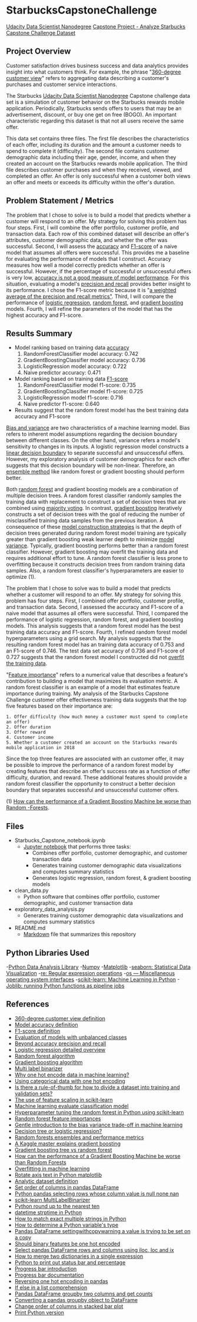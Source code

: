 # StarbucksCapstoneChallenge
[Udacity Data Scientist Nanodegree](https://www.udacity.com/course/data-scientist-nanodegree--nd025) [Capstone Project - Analyze Starbucks Capstone Challenge Dataset]()

## Project Overview
Customer satisfaction drives business success and data analytics provides insight into what customers think. For example, the phrase "[360-degree customer view](https://searchsalesforce.techtarget.com/definition/360-degree-customer-view)" refers to aggregating data describing a customer's purchases and customer service interactions.

The Starbucks [Udacity Data Scientist Nanodegree](https://www.udacity.com/course/data-scientist-nanodegree--nd025) Capstone challenge data set is a simulation of customer behavior on the Starbucks rewards mobile application. Periodically, Starbucks sends offers to users that may be an advertisement, discount, or buy one get on free (BOGO). An important characteristic regarding this dataset is that not all users receive the same offer.

This data set contains three files. The first file describes the characteristics of each offer, including its duration and the amount  a customer needs to spend to complete it (difficulty). The second file contains customer demographic data including their age, gender, income, and when they created an account on the Starbucks rewards mobile application. The third file describes customer purchases and when they received, viewed, and completed an offer. An offer is only successful when a customer both views an offer and meets or exceeds its difficulty within the offer's duration.

## Problem Statement / Metrics
The problem that I chose to solve is to build a model that predicts whether a customer will respond to an offer. My strategy for solving this problem has four steps. First, I will combine the offer portfolio, customer profile, and transaction data. Each row of this combined dataset will describe an offer's attributes, customer demographic data, and whether the offer was successful. Second, I will assess the [accuracy](https://developers.google.com/machine-learning/crash-course/classification/accuracy) and [F1-score](https://scikit-learn.org/stable/modules/generated/sklearn.metrics.f1_score.html) of a naive model that assumes all offers were successful. This provides me a baseline for evaluating the performance of models that I construct. Accuracy measures how well a model correctly predicts whether an offer is successful. However, if the percentage of successful or unsuccessful offers is very low, [accuracy is not a good measure of model performance](https://www.manning.com/books/practical-data-science-with-r). For this situation, evaluating a model's [precision and recall](https://towardsdatascience.com/beyond-accuracy-precision-and-recall-3da06bea9f6c) provides better insight to its performance. I chose the F1-score metric because it is "[a weighted average of the precision and recall metrics"](https://scikit-learn.org/stable/modules/generated/sklearn.metrics.f1_score.html). Third, I will compare the performance of [logistic regression](https://towardsdatascience.com/logistic-regression-detailed-overview-46c4da4303bc), [random forest](https://towardsdatascience.com/the-random-forest-algorithm-d457d499ffcd), and [gradient boosting](https://machinelearningmastery.com/gentle-introduction-gradient-boosting-algorithm-machine-learning/) models. Fourth, I will refine the parameters of the model that has the highest accuracy and F1-score.

## Results Summary
- Model ranking based on training data [accuracy](https://www.datarobot.com/wiki/accuracy/)
    1. RandomForestClassifier model accuracy: 0.742
    2. GradientBoostingClassifier model accuracy: 0.736
    3. LogisticRegression model accuracy: 0.722
    4. Naive predictor accuracy: 0.471
- Model ranking based on training data [F1-score](https://en.wikipedia.org/wiki/Precision_and_recall)
    1. RandomForestClassifier model f1-score: 0.735
    2. GradientBoostingClassifier model f1-score: 0.725
    3. LogisticRegression model f1-score: 0.716
    4. Naive predictor f1-score: 0.640
- Results suggest that the random forest model has the best training data accuracy and F1-score

[Bias and variance](https://machinelearningmastery.com/gentle-introduction-to-the-bias-variance-trade-off-in-machine-learning/) are two characteristics of a machine learning model. Bias refers to inherent model assumptions regarding the decision boundary between different classes. On the other hand, variance refers a model's sensitivity to changes in its inputs.
A logistic regression model constructs a [linear decision boundary](https://datascience.stackexchange.com/questions/6048/decision-tree-or-logistic-regression) to separate successful and unsuccessful offers. However, my exploratory analysis of customer demographics for each offer suggests that this decision boundary will be non-linear. Therefore, an [ensemble method](https://datascience.stackexchange.com/questions/6048/decision-tree-or-logistic-regression) like random forest or gradient boosting should perform better.

Both [random forest](http://blog.citizennet.com/blog/2012/11/10/random-forests-ensembles-and-performance-metrics) and gradient boosting models are a combination of multiple decision trees. A random forest classifier randomly samples the training data with replacement to construct a set of decision trees that are combined using [majority voting](http://blog.citizennet.com/blog/2012/11/10/random-forests-ensembles-and-performance-metrics). In contrast, [gradient boosting](http://blog.kaggle.com/2017/01/23/a-kaggle-master-explains-gradient-boosting/) iteratively constructs a set of decision trees with the goal of reducing the number of misclassified training data samples from the previous iteration. A consequence of these [model construction strategies](https://stats.stackexchange.com/questions/173390/gradient-boosting-tree-vs-random-forest) is that the depth of decision trees generated during random forest model training are typically greater than gradient boosting weak learner depth to minimize [model variance](https://stats.stackexchange.com/questions/173390/gradient-boosting-tree-vs-random-forest). Typically, gradient boosting performs better than a random forest classifier. However, gradient boosting may overfit the training data and requires additional effort to tune. A random forest classifier is less prone to overfitting because it constructs decision trees from random training data samples. Also, a random forest classifier's hyperparameters are easier to optimize (1).

The problem that I chose to solve was to build a model that predicts whether a customer will respond to an offer. My strategy for solving this problem has four steps. First, I combined offer portfolio, customer profile, and transaction data. Second, I assessed the accuracy and F1-score of a naive model that assumes all offers were successful. Third, I compared the performance of logistic regression, random forest, and gradient boosting models. This analysis suggests that a random forest model has the best training data accuracy and F1-score. Fourth, I refined random forest model hyperparameters using a grid search. My analysis suggests that the resulting random forest model has an training data accuracy of 0.753 and an F1-score of 0.746.
The test data set accuracy of 0.736 and F1-score of 0.727 suggests that the random forest model I constructed did not [overfit the training data](https://elitedatascience.com/overfitting-in-machine-learning).

"[Feature importance](https://towardsdatascience.com/running-random-forests-inspect-the-feature-importances-with-this-code-2b00dd72b92e)" refers to a numerical value that describes a feature's contribution to building a model that maximizes its evaluation metric. A random forest classifier is an example of a model that estimates feature importance during training. My analysis of the Starbucks Capstone Challenge customer offer effectiveness training data suggests that the top five features based on their importance are:

    1. Offer difficulty (how much money a customer must spend to complete an offer)
    2. Offer duration
    3. Offer reward
    4. Customer income
    5. Whether a customer created an account on the Starbucks rewards mobile application in 2018

Since the top three features are associated with an customer offer, it may be possible to improve the performance of a random forest model by creating features that describe an offer's success rate as a function of offer difficulty, duration, and reward. These additional features should provide a random forest classifier the opportunity to construct a better decision boundary that separates successful and unsuccessful customer offers.

(1) [How can the performance of a Gradient Boosting Machine be worse than Random -Forests](https://www.quora.com/How-can-the-performance-of-a-Gradient-Boosting-Machine-be-worse-than-Random-Forests).

## Files
- Starbucks_Capstone_notebook.ipynb
  - [Jupyter notebook](https://jupyter.org/) that performs three tasks:
    - Combines offer portfolio, customer demographic, and customer transaction data
    - Generates training customer demographic data visualizations and computes summary statistics
    - Generates logistic regression, random forest, & gradient boosting models
- clean_data.py
  - Python software that combines offer portfolio, customer demographic, and customer transaction data
- exploratory_data_analysis.py
  - Generates training customer demographic data visualizations and computes summary statistics
- README.md
  - [Markdown](https://guides.github.com/features/mastering-markdown/) file that summarizes this repository

## Python Libraries Used
-[Python Data Analysis Library](https://pandas.pydata.org/)
-[Numpy](http://www.numpy.org/)
-[Matplotlib](https://matplotlib.org/)
-[seaborn: Statistical Data Visualization](https://seaborn.pydata.org/)
-[re: Regular expression operations](https://docs.python.org/3/library/re.html)
-[os — Miscellaneous operating system interfaces](https://docs.python.org/3/library/os.html)
-[scikit-learn: Machine Learning in Python](https://scikit-learn.org/stable/)
-[Joblib: running Python functions as pipeline jobs](https://joblib.readthedocs.io/en/latest/)

## References
- [360-degree customer view definition](https://searchsalesforce.techtarget.com/definition/360-degree-customer-view)
- [Model accuracy definition](https://developers.google.com/machine-learning/crash-course/classification/accuracy)
- [F1-score definition](https://scikit-learn.org/stable/modules/generated/sklearn.metrics.f1_score.html)
- [Evaluation of models with unbalanced classes](https://www.manning.com/books/practical-data-science-with-r)
- [Beyond accuracy precision and recall](https://towardsdatascience.com/beyond-accuracy-precision-and-recall-3da06bea9f6c)
- [Logistic regression detailed overview](https://towardsdatascience.com/logistic-regression-detailed-overview-46c4da4303bc)
- [Random forest algorithm](https://towardsdatascience.com/the-random-forest-algorithm-d457d499ffcd)
- [Gradient boosting algorithm](https://machinelearningmastery.com/gentle-introduction-gradient-boosting-algorithm-machine-learning/)
- [Multi label binarizer](https://scikit-learn.org/stable/modules/generated/sklearn.preprocessing.MultiLabelBinarizer.html#sklearn.preprocessing.MultiLabelBinarizer)
- [Why one hot encode data in machine learning?](https://machinelearningmastery.com/why-one-hot-encode-data-in-machine-learning/)
- [Using categorical data with one hot encoding](https://www.kaggle.com/dansbecker/using-categorical-data-with-one-hot-encoding)
- [Is there a rule-of-thumb for how to divide a dataset into training and validation sets?](https://stackoverflow.com/questions/13610074/is-there-a-rule-of-thumb-for-how-to-divide-a-dataset-into-training-and-validatio)
- [The use of feature scaling in scikit-learn](https://stackoverflow.com/questions/51660001/the-use-of-feature-scaling-in-scikit-learn)
- [Machine learning evaluate classification model](https://www.ritchieng.com/machine-learning-evaluate-classification-model/)
- [Hyperparameter tuning the random forest in Python using scikit-learn](https://towardsdatascience.com/hyperparameter-tuning-the-random-forest-in-python-using-scikit-learn-28d2aa77dd74)
- [Random forest feature importances](https://towardsdatascience.com/running-random-forests-inspect-the-feature-importances-with-this-code-2b00dd72b92e)
- [Gentle introduction to the bias variance trade-off in machine learning](https://machinelearningmastery.com/gentle-introduction-to-the-bias-variance-trade-off-in-machine-learning/)
- [Decision tree or logistic regression?](https://datascience.stackexchange.com/questions/6048/decision-tree-or-logistic-regression)
- [Random forests ensembles and performance metrics](http://blog.citizennet.com/blog/2012/11/10/random-forests-ensembles-and-performance-metrics)
- [A Kaggle master explains gradient boosting](http://blog.kaggle.com/2017/01/23/a-kaggle-master-explains-gradient-boosting/)
- [Gradient boosting tree vs random forest](https://stats.stackexchange.com/questions/173390/gradient-boosting-tree-vs-random-forest)
- [How can the performance of a Gradient Boosting Machine be worse than Random Forests](https://www.quora.com/How-can-the-performance-of-a-Gradient-Boosting-Machine-be-worse-than-Random-Forests)
- [Overfitting in machine learning](https://elitedatascience.com/overfitting-in-machine-learning)
- [Rotate axis text in Python matplotlib](https://stackoverflow.com/questions/10998621/rotate-axis-text-in-python-matplotlib)
- [Analytic dataset definition](https://github.com/jtleek/datasharing)
- [Set order of columns in pandas DataFrame](https://stackoverflow.com/questions/41968732/set-order-of-columns-in-pandas-dataframe)
- [Python pandas selecting rows whose column value is null none nan](https://stackoverflow.com/questions/40245507/python-pandas-selecting-rows-whose-column-value-is-null-none-nan)
- [scikit-learn MultiLabelBinarizer](https://scikit-learn.org/stable/modules/generated/sklearn.preprocessing.MultiLabelBinarizer.html#sklearn.preprocessing.MultiLabelBinarizer)
- [Python round up to the nearest ten](https://stackoverflow.com/questions/26454649/python-round-up-to-the-nearest-ten)
- [datetime strptime in Python](https://stackoverflow.com/questions/44596077/datetime-strptime-in-python)
- [How to match exact multiple strings in Python](https://stackoverflow.com/questions/4953272/how-to-match-exact-multiple-strings-in-python)
- [How to determine a Python variable's type](https://stackoverflow.com/questions/402504/how-to-determine-a-python-variables-type)
- [Pandas DataFrame settingwithcopywarning a value is trying to be set on a copy](https://stackoverflow.com/questions/49728421/pandas-dataframe-settingwithcopywarning-a-value-is-trying-to-be-set-on-a-copy)
- [Should binary features be one hot encoded](https://stackoverflow.com/questions/43515877/should-binary-features-be-one-hot-encoded)
- [Select pandas DataFrame rows and columns using iloc, loc and ix](https://www.shanelynn.ie/select-pandas-dataframe-rows-and-columns-using-iloc-loc-and-ix/)
- [How to merge two dictionaries in a single expression](https://stackoverflow.com/questions/38987/how-to-merge-two-dictionaries-in-a-single-expression)
- [Python to print out status bar and percentage](https://stackoverflow.com/questions/3002085/python-to-print-out-status-bar-and-percentage)
- [Progress bar introduction](https://progressbar-2.readthedocs.io/en/latest/index.html#introduction)
- [Progress bar documentation](https://progressbar-2.readthedocs.io/en/latest/progressbar.bar.html)
- [Reversing one hot encoding in pandas](https://stackoverflow.com/questions/38334296/reversing-one-hot-encoding-in-pandas)
- [If else in a list comprehension](https://stackoverflow.com/questions/4406389/if-else-in-a-list-comprehension)
- [Pandas DataFrame groupby two columns and get counts](https://stackoverflow.com/questions/17679089/pandas-dataframe-groupby-two-columns-and-get-counts)
- [Converting a pandas groupby object to DataFrame](https://stackoverflow.com/questions/10373660/converting-a-pandas-groupby-object-to-dataframe)
- [Change order of columns in stacked bar plot](https://stackoverflow.com/questions/32015669/change-order-of-columns-in-stacked-bar-plot)
- [Print Python version](https://stackoverflow.com/questions/1252163/printing-python-version-in-output)
